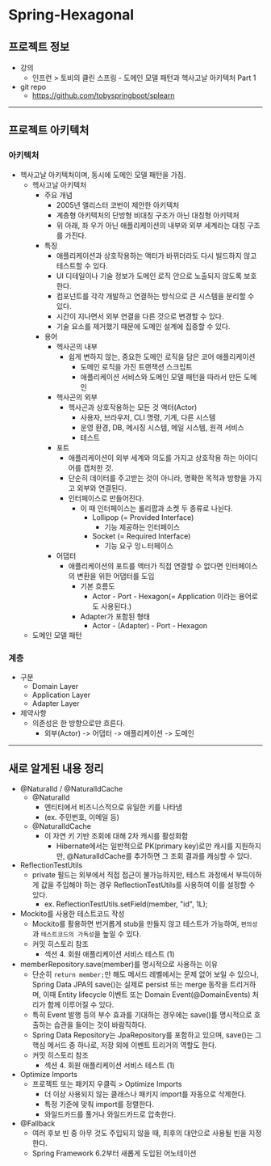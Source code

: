 # Spring-Hexagonal
## 프로젝트 정보
- 강의
  - 인프런 > 토비의 클린 스프링 - 도메인 모델 패턴과 헥사고날 아키텍처 Part 1
- git repo
  - https://github.com/tobyspringboot/splearn

<hr>

## 프로젝트 아키텍처
### 아키텍처
- 헥사고날 아키텍처이며, 동시에 도메인 모델 패턴을 가짐.
  - 헥사고날 아키텍처
    - 주요 개념
      - 2005년 앨리스터 코번이 제안한 아키텍처
      - 계층형 아키텍처의 단방형 비대칭 구조가 아닌 대칭형 아키텍처
      - 위 아래, 좌 우가 아닌 애플리케이션의 내부와 외부 세계라는 대칭 구조를 가진다.
    - 특징
      - 애플리케이션과 상호작용하는 액터가 바뀌더라도 다시 빌드하지 않고 테스트할 수 있다.
      - UI 디테일이나 기술 정보가 도메인 로직 안으로 노출되지 않도록 보호한다.
      - 컴포넌트를 각각 개발하고 연결하는 방식으로 큰 시스템을 분리할 수 있다.
      - 시간이 지나면서 외부 연결을 다른 것으로 변경할 수 있다.
      - 기술 요소를 제거했기 때문에 도메인 설계에 집중할 수 있다.
    - 용어
      - 헥사곤의 내부
        - 쉽게 변하지 않는, 중요한 도메인 로직을 담은 코어 애플리케이션
          - 도메인 로직을 가진 트랜잭션 스크립트
          - 애플리케이션 서비스와 도메인 모델 패턴을 따라서 만든 도메인
      - 헥사곤의 외부
        - 헥사곤과 상호작용하는 모든 것 액터(Actor)
          - 사용자, 브라우저, CLI 명령, 기계, 다른 시스템
          - 운영 환경, DB, 메시징 시스템, 메일 시스템, 원격 서비스
          - 테스트
      - 포트
        - 애플리케이션이 외부 세계와 의도를 가지고 상호작용 하는 아이디어를 캡처한 것.
        - 단순히 데이터를 주고받는 것이 아니라, 명확한 목적과 방향을 가지고 외부와 연결된다.
        - 인터페이스로 만들어진다.
          - 이 때 인터페이스는 롤리팝과 소켓 두 종류로 나뉜다.
            - Lollipop (= Provided Interface)
              - 기능 제공하는 인터페이스
            - Socket (= Required Interface)
              - 기능 요구 잉ㄴ터페이스
      - 어댑터
        - 애플리케이션의 포트를 액터가 직접 연결할 수 없다면 인터페이스의 변환을 위한 어댑터를 도입
          - 기본 흐름도
            - Actor - Port - Hexagon(= Application 이라는 용어로도 사용된다.)
          - Adapter가 포함된 형태
            - Actor - (Adapter) - Port - Hexagon
  - 도메인 모델 패턴

### 계층
- 구분
  - Domain Layer
  - Application Layer
  - Adapter Layer
- 제약사항
  - 의존성은 한 방향으로만 흐른다.
    - 외부(Actor) -> 어댑터 -> 애플리케이션 -> 도메인

<hr>

## 새로 알게된 내용 정리
- @NaturalId / @NaturalIdCache
  - @NaturalId
    - 엔티티에서 비즈니스적으로 유일한 키를 나타냄
    - (ex. 주민번호, 이메일 등)
  - @NaturalIdCache
    - 이 자연 키 기반 조회에 대해 2차 캐시를 활성화함
      - Hibernate에서는 일반적으로 PK(primary key)로만 캐시를 지원하지만, @NaturalIdCache를 추가하면 그 조회 결과를 캐싱할 수 있다.
- ReflectionTestUtils
  - private 필드는 외부에서 직접 접근이 불가능하지만, 테스트 과정에서 부득이하게 값을 주입해야 하는 경우 ReflectionTestUtils를 사용하여 이를 설정할 수 있다.
    - ex. ReflectionTestUtils.setField(member, "id", 1L);
- Mockito를 사용한 테스트코드 작성
  - Mockito를 활용하면 번거롭게 stub을 만들지 않고 테스트가 가능하여, `편의성`과 `테스트코드의 가독성`을 높일 수 있다.
  - 커밋 히스토리 참조
    - 섹션 4. 회원 애플리케이션 서비스 테스트 (1)
- memberRepository.save(member)를 명시적으로 사용하는 이유
  - 단순히 `return member;`만 해도 메서드 레벨에서는 문제 없어 보일 수 있으나,   
    Spring Data JPA의 save()는 실제로 persist 또는 merge 동작을 트리거하며, 이때 Entity lifecycle 이벤트 또는 Domain Event(@DomainEvents) 처리가 함께 이루어질 수 있다.
  - 특히 Event 발행 등의 부수 효과를 기대하는 경우에는 save()를 명시적으로 호출하는 습관을 들이는 것이 바람직하다.
  - Spring Data Repository는 JpaRepository를 포함하고 있으며, save()는 그 핵심 메서드 중 하나로, 저장 외에 이벤트 트리거의 역할도 한다.
  - 커밋 히스토리 참조
    - 섹션 4. 회원 애플리케이션 서비스 테스트 (1)
- Optimize Imports
  - 프로젝트 또는 패키지 우클릭 > Optimize Imports
    - 더 이상 사용되지 않는 클래스나 패키지 import를 자동으로 삭제한다.
    - 특정 기준에 맞춰 import를 정렬한다.
    - 와일드카드를 풀거나 와일드카드로 압축한다.
- @Fallback
  - 여러 후보 빈 중 아무 것도 주입되지 않을 때, 최후의 대안으로 사용될 빈을 지정한다.
  - Spring Framework 6.2부터 새롭게 도입된 어노테이션